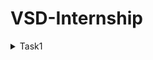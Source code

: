 # VSD-Internship

<details>
  <summary>Task1</summary>

![Screenshot 2024-11-22 204941](https://github.com/user-attachments/assets/f0f13f12-9395-402a-ab8f-0221d36e8b05)
![Screenshot 2024-11-22 205001](https://github.com/user-attachments/assets/7607500d-819c-4696-92a2-900ffd2dabc6)
![Screenshot 2024-11-22 225631](https://github.com/user-attachments/assets/467e9f29-3af6-48e4-bb45-758712994340)

</details>
